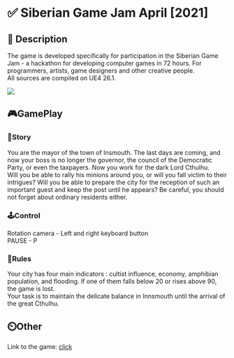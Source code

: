 # :white_check_mark: Siberian Game Jam April [2021]
## 📝 Description
The game is developed specifically for participation in the Siberian Game Jam - a hackathon for developing computer games in 72 hours. For programmers, artists, game designers and other creative people.  
All sources are compiled on UE4 26.1.  

<img src="https://img.itch.zone/aW1hZ2UvOTgzMzEzLzU1OTEzMjcucG5n/original/bXMeH8.png">

## 🎮GamePlay
### 🌆Story
You are the mayor of the town of Insmouth. The last days are coming, and now your boss is no longer the governor, the council of the Democratic Party, or even the taxpayers. Now you work for the dark Lord Cthulhu.  
Will you be able to rally his minions around you, or will you fall victim to their intrigues? Will you be able to prepare the city for the reception of such an important guest and keep the post until he appears? Be careful, you should not forget about ordinary residents either.  

### 🕹️Control
Rotation camera - Left and right keyboard button  
PAUSE - P

### 📜Rules
Your city has four main indicators : cultist influence, economy, amphibian population, and flooding. If one of them falls below 20 or rises above 90, the game is lost.  
Your task is to maintain the delicate balance in Innsmouth until the arrival of the great Cthulhu.

## ⏲️Other
Link to the game: [click](https://markveligod.itch.io/themadmayor)
